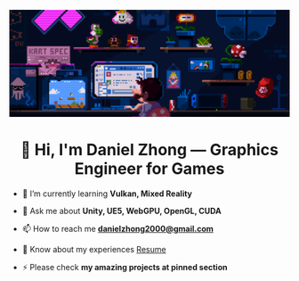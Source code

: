 ![MasterHead](game.gif)

<h1 align="center">👋 Hi, I'm Daniel Zhong — Graphics Engineer for Games</h1>


- 🌱 I’m currently learning **Vulkan, Mixed Reality**

- 💬 Ask me about **Unity, UE5, WebGPU, OpenGL, CUDA**

- 📫 How to reach me **danielzhong2000@gmail.com**

- 📄 Know about my experiences <a href="https://drive.google.com/file/d/1fL7H3UvhWeHKzBum_oczm8dtVamDIp2m/view?usp=sharing">Resume</a>

- ⚡ Please check **my amazing projects at pinned section**
